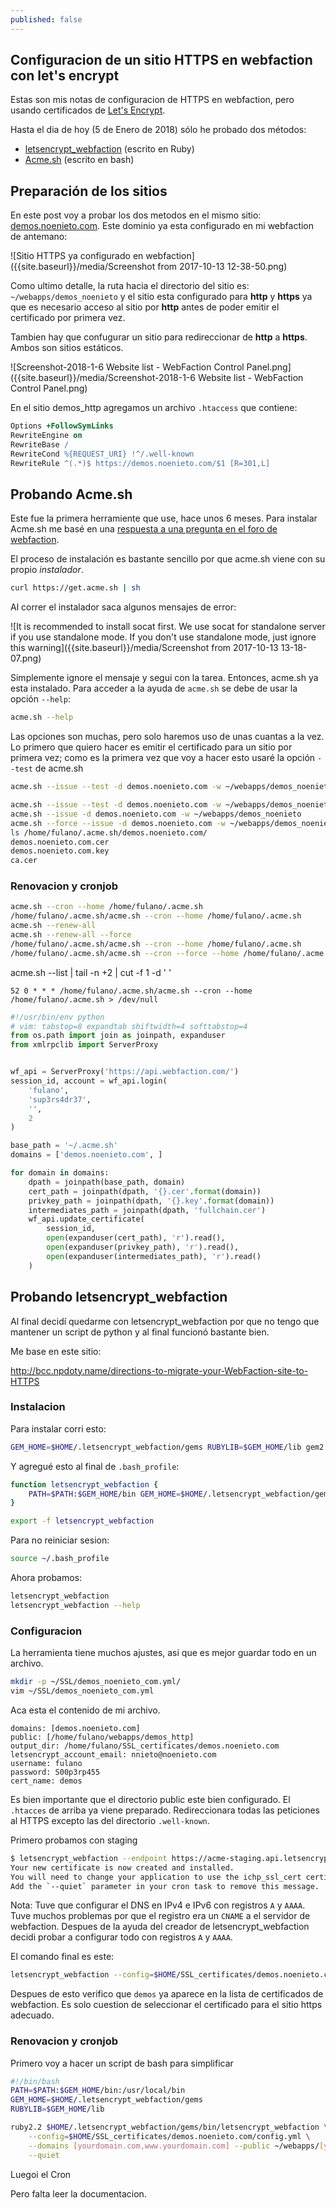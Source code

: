 ```yaml
---
published: false
---
```

## Configuracion de un sitio HTTPS en webfaction con let's encrypt

Estas son mis notas de configuracion de HTTPS en webfaction, pero usando certificados de [Let's Encrypt](https://letsencrypt.org/).

Hasta el dia de hoy (5 de Enero de 2018) sólo he probado dos métodos:

* [letsencrypt_webfaction](https://github.com/will-in-wi/letsencrypt-webfaction) (escrito en Ruby)
* [Acme.sh](https://github.com/Neilpang/acme.sh) (escrito en bash)

## Preparación de los sitios

En este post voy a probar los dos metodos en el mismo sitio: [demos.noenieto.com](https://demos.noenieto.com). Este dominio ya esta configurado en mi webfaction de antemano:

![Sitio HTTPS ya configurado en webfaction]({{site.baseurl}}/media/Screenshot from 2017-10-13 12-38-50.png)

Como ultimo detalle, la ruta hacia el directorio del sitio es: `~/webapps/demos_noenieto` y el sitio esta configurado para **http** y **https** ya que es necesario acceso al sitio por **http** antes de poder emitir el certificado por primera vez.

Tambien hay que confugurar un sitio para redireccionar de **http** a **https**. Ambos son sitios estáticos.

![Screenshot-2018-1-6 Website list - WebFaction Control Panel.png]({{site.baseurl}}/media/Screenshot-2018-1-6 Website list - WebFaction Control Panel.png)

En el sitio demos_http agregamos un archivo `.htaccess` que contiene:

```apache
Options +FollowSymLinks
RewriteEngine on
RewriteBase /
RewriteCond %{REQUEST_URI} !^/.well-known
RewriteRule ^(.*)$ https://demos.noenieto.com/$1 [R=301,L]
```


## Probando Acme.sh

Este fue la primera herramiente que use, hace unos 6 meses. Para instalar Acme.sh me basé en una [respuesta a una pregunta en el foro de webfaction](https://community.webfaction.com/questions/19988/using-letsencrypt).

El proceso de instalación es bastante sencillo por que acme.sh viene con su propio _instalador_.

```bash
curl https://get.acme.sh | sh
```

Al correr el instalador saca algunos mensajes de error: 

![It is recommended to install socat first. We use socat for standalone server if you use standalone mode. If you don't use standalone mode, just ignore this warning]({{site.baseurl}}/media/Screenshot from 2017-10-13 13-18-07.png)

Simplemente ignore el mensaje y segui con la tarea. Entonces, acme.sh ya esta instalado. Para acceder a la ayuda de `acme.sh` se debe de usar la opción `--help`: 

```bash
acme.sh --help
```

Las opciones son muchas, pero solo haremos uso de unas cuantas a la vez. Lo primero que quiero hacer es emitir el certificado para un sitio por primera vez; como es la primera vez que voy a hacer esto usaré la opción `--test` de acme.sh

```bash
acme.sh --issue --test -d demos.noenieto.com -w ~/webapps/demos_noenieto
```


```bash
acme.sh --issue --test -d demos.noenieto.com -w ~/webapps/demos_noenieto
acme.sh --issue -d demos.noenieto.com -w ~/webapps/demos_noenieto
acme.sh --force --issue -d demos.noenieto.com -w ~/webapps/demos_noenieto
ls /home/fulano/.acme.sh/demos.noenieto.com/
demos.noenieto.com.cer
demos.noenieto.com.key
ca.cer
```

### Renovacion y cronjob


```bash
acme.sh --cron --home /home/fulano/.acme.sh
/home/fulano/.acme.sh/acme.sh --cron --home /home/fulano/.acme.sh
acme.sh --renew-all
acme.sh --renew-all --force
/home/fulano/.acme.sh/acme.sh --cron --home /home/fulano/.acme.sh
/home/fulano/.acme.sh/acme.sh --cron --force --home /home/fulano/.acme.sh
```

acme.sh --list | tail -n +2 | cut -f 1 -d ' '
```cron
52 0 * * * /home/fulano/.acme.sh/acme.sh --cron --home /home/fulano/.acme.sh > /dev/null
```

```python
#!/usr/bin/env python
# vim: tabstop=8 expandtab shiftwidth=4 softtabstop=4
from os.path import join as joinpath, expanduser
from xmlrpclib import ServerProxy


wf_api = ServerProxy('https://api.webfaction.com/')
session_id, account = wf_api.login(
    'fulano',
    'sup3rs4dr37',
    '',
    2
)

base_path = '~/.acme.sh'
domains = ['demos.noenieto.com', ]

for domain in domains:
    dpath = joinpath(base_path, domain)
    cert_path = joinpath(dpath, '{}.cer'.format(domain))
    privkey_path = joinpath(dpath, '{}.key'.format(domain))
    intermediates_path = joinpath(dpath, 'fullchain.cer')
    wf_api.update_certificate(
        session_id,
        open(expanduser(cert_path), 'r').read(),
        open(expanduser(privkey_path), 'r').read(),
        open(expanduser(intermediates_path), 'r').read()
    )
```


## Probando letsencrypt_webfaction

Al final decidí quedarme con letsencrypt_webfaction por que no tengo que mantener un script de python y al final funcionó bastante bien.

Me base en este sitio:

http://bcc.npdoty.name/directions-to-migrate-your-WebFaction-site-to-HTTPS

### Instalacion

Para instalar corri esto:

```bash
GEM_HOME=$HOME/.letsencrypt_webfaction/gems RUBYLIB=$GEM_HOME/lib gem2.2 install letsencrypt_webfaction
```

Y agregué esto al final de `.bash_profile`:

```bash
function letsencrypt_webfaction {
    PATH=$PATH:$GEM_HOME/bin GEM_HOME=$HOME/.letsencrypt_webfaction/gems RUBYLIB=$GEM_HOME/lib ruby2.2 $HOME/.letsencrypt_webfaction/gems/bin/letsencrypt_webfaction $*
}

export -f letsencrypt_webfaction
```

Para no reiniciar sesion:

```bash
source ~/.bash_profile
```
Ahora probamos:

```bash
letsencrypt_webfaction
letsencrypt_webfaction --help
```

### Configuracion

La herramienta tiene muchos ajustes, asi que es mejor guardar todo en un archivo.

```bash
mkdir -p ~/SSL/demos_noenieto_com.yml/
vim ~/SSL/demos_noenieto_com.yml
```

Aca esta el contenido de mi archivo.

```
domains: [demos.noenieto.com]
public: [/home/fulano/webapps/demos_http]
output_dir: /home/fulano/SSL_certificates/demos.noenieto.com
letsencrypt_account_email: nnieto@noenieto.com
username: fulano
password: S00p3rp455
cert_name: demos
```

Es bien importante que el directorio public este bien configurado. El `.htacces` de arriba ya viene preparado. Redireccionara todas las peticiones al HTTPS excepto las del directorio `.well-known`.

Primero probamos con staging

```bash
$ letsencrypt_webfaction --endpoint https://acme-staging.api.letsencrypt.org/ --config=$HOME/SSL_certificates/www.holokineticpsychology.org/config.yml 
Your new certificate is now created and installed.
You will need to change your application to use the ichp_ssl_cert certificate.
Add the `--quiet` parameter in your cron task to remove this message.
```

Nota: Tuve que configurar el DNS en IPv4 e IPv6 con registros `A` y `AAAA`. Tuve muchos problemas por que el registro era un `CNAME` a el servidor de webfaction. Despues de la ayuda del creador de letsencrypt_webfaction decidi probar a configurar todo con registros `A` y `AAAA`.

El comando final es este:

```bash
letsencrypt_webfaction --config=$HOME/SSL_certificates/demos.noenieto.com/config.yml
```

Despues de esto verifico que `demos` ya aparece en la lista de certificados de webfaction. Es solo cuestion de seleccionar el certificado para el sitio https adecuado.

### Renovacion y cronjob

Primero voy a hacer un script de bash para simplificar

```bash
#!/bin/bash
PATH=$PATH:$GEM_HOME/bin:/usr/local/bin
GEM_HOME=$HOME/.letsencrypt_webfaction/gems
RUBYLIB=$GEM_HOME/lib

ruby2.2 $HOME/.letsencrypt_webfaction/gems/bin/letsencrypt_webfaction \
    --config=$HOME/SSL_certificates/demos.noenieto.com/config.yml \
    --domains [yourdomain.com,www.yourdomain.com] --public ~/webapps/[yourapp/your_public_html]/ \
    --quiet

```

Luegoi el Cron

Pero falta leer la documentacion.
